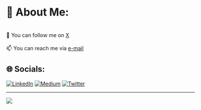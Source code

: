 # 💫 About Me:
<br>📝 You can follow me on [X](https://twitter.com/CKyaTzu)<br><br>📫 You can reach me via [e-mail](mailto:oguzutku1745@gmail.com)


## 🌐 Socials:
[![LinkedIn](https://img.shields.io/badge/LinkedIn-%230077B5.svg?logo=linkedin&logoColor=white)](https://www.linkedin.com/in/oguzutkuyildiz/) [![Medium](https://img.shields.io/badge/Medium-12100E?logo=medium&logoColor=white)](https://kyatzu.medium.com) [![Twitter](https://img.shields.io/badge/Twitter-%231DA1F2.svg?logo=Twitter&logoColor=white)](https://twitter.com/CKyaTzu) 

---
[![](https://visitcount.itsvg.in/api?id=oguzutku1745&icon=0&color=10)](https://visitcount.itsvg.in)

